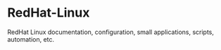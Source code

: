 # RedHat-Linux
RedHat Linux documentation, configuration, small applications, scripts, automation, etc. 
